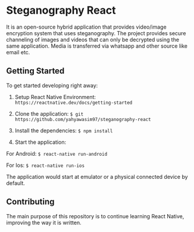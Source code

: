 # Steganography React

It is an open-source hybrid application that provides video/image encryption system that uses steganography. The project provides secure channeling of images and videos that can only be decrypted using the same application. Media is transferred via whatsapp and other source like email etc.

## Getting Started

To get started developing right away:

1. Setup React Native Environment:
`https://reactnative.dev/docs/getting-started`

2. Clone the application:
`$ git https://github.com/yahyawasim97/steganography-react`

3. Install the dependencies:
`$ npm install`

4. Start the application:

For Android:
`$ react-native run-android`

For Ios:
`$ react-native run-ios`

The application would start at emulator or a physical connected device by default.


## Contributing
The main purpose of this repository is to continue learning React Native, improving the way it is written.
